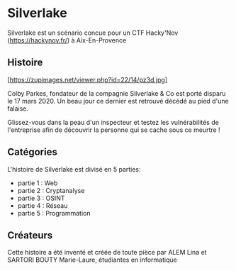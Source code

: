 # Silverlake

Silverlake est un scénario concue pour un CTF Hacky'Nov (https://hackynov.fr/) à Aix-En-Provence

## Histoire 

[https://zupimages.net/viewer.php?id=22/14/pz3d.jpg]

Colby Parkes, fondateur de la compagnie Silverlake & Co est porté disparu le 17 mars 2020.
Un beau jour ce dernier est retrouvé décédé au pied d'une falaise.

Glissez-vous dans la peau d'un inspecteur et testez les vulnérabilités de l'entreprise afin de découvrir la personne qui se cache sous ce meurtre !

## Catégories

L'histoire de Silverlake est divisé en 5 parties:

- partie 1 : Web
- partie 2 : Cryptanalyse
- partie 3 : OSINT
- partie 4 : Réseau
- partie 5 : Programmation

## Créateurs

Cette histoire a été inventé et créée de toute pièce par ALEM Lina et SARTORI BOUTY Marie-Laure, étudiantes en informatique

